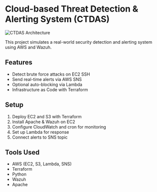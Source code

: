 # Cloud-based Threat Detection & Alerting System (CTDAS)

![CTDAS Architecture](assets/ctdas-architecture-v2.png)


This project simulates a real-world security detection and alerting system using AWS and Wazuh.

## Features
- Detect brute force attacks on EC2 SSH
- Send real-time alerts via AWS SNS
- Optional auto-blocking via Lambda
- Infrastructure as Code with Terraform

## Setup
1. Deploy EC2 and S3 with Terraform
2. Install Apache & Wazuh on EC2
3. Configure CloudWatch and cron for monitoring
4. Set up Lambda for response
5. Connect alerts to SNS topic

## Tools Used
- AWS (EC2, S3, Lambda, SNS)
- Terraform
- Python
- Wazuh
- Apache
